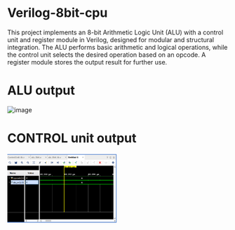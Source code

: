 # Verilog-8bit-cpu
This project implements an 8-bit Arithmetic Logic Unit (ALU) with a control unit and register module in Verilog, designed for modular and structural integration. The ALU performs basic arithmetic and logical operations, while the control unit selects the desired operation based on an opcode. A register module stores the output result for further use.

# ALU output
![image](https://github.com/user-attachments/assets/f3e45350-4db6-4603-806f-a7a3c44b2aad)

# CONTROL unit output

<p>
  <img width =50% src="IMAGES/Screenshot 2024-12-21 215813.png">
</p>
